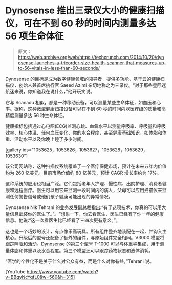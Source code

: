 # Dynosense 推出三录仪大小的健康扫描仪，可在不到 60 秒的时间内测量多达 56 项生命体征 

> 原文：<https://web.archive.org/web/https://techcrunch.com/2014/10/20/dynosense-launches-a-tricorder-size-health-scanner-that-measures-up-to-56-vitals-in-less-than-60-seconds/>

Dynosense 的目标是成为数字健康领域的领导者，提供多功能、基于云的健康扫描仪，创始人兼首席执行官 Saeed Azimi 亲切地称之为三录仪。“对于那些星际迷航迷来说，你知道我在说什么，”他开玩笑说。

它与 Scanadu 相似，都是一种移动设备，可以测量某些生命体征，如血压和心率。据称，这种微型健康扫描设备可以在不到 60 秒的时间内以医疗级的质量和高精度测量多达 56 种生命体征。

健康指标包括通过心电图(ECG)监测心跳、血氧水平以测量呼吸率、呼吸量和呼吸效率、核心体温、任何血压变化、你的水合程度，甚至健康基础知识，如体脂和体重、活动水平以及你晚上睡了多少时间。

[gallery ids="1053625，1053626，1053627，1053628，1053629，1053630"]

该公司网站称，这种扫描仪系统覆盖了一个医疗保健市场，预计在未来五年内价值约为 260 亿美元。目前市场价值约 80 亿美元，预计 CAGR 增长率约为 17%。

这种系统的应用也相当广泛。它们包括老年人护理、慢性病、出院护理、消费者健康和远程医疗。医生可以用它来监测一段时间内的病人，父母可以应用扫描仪来监测任何警告信号或他们孩子健康可能出现的异常情况。

Dynosense Nik Tehrani 的业务发展副总裁指出:“有了这项技术，你真的可以用大量信息武装你的医生了。”。“想象一下，你去看医生，医生已经有了你一年的健康信息。他说:“这一次看医生比已经看了三四次更有意义。”。

这也是一个巧妙的设计，有点像乐高玩具。所有组件整齐地装配在一起，并钩入主核心。升级后的型号还配备了额外的组件，与原始组件完全相同。V3000 模型将跟踪睡眠和活动。Dynosense 的第三个型号 T-1000 可以与体重秤集成，用于测量体脂和体重以及水合程度。第三个模型还可以跟踪药物状态和液体消耗。

“医学的个性化不是关于什么对公众有益，而是什么对你有益，”Tehrani 说。

[YouTube https://www.youtube.com/watch?v=BBqyNcYqfL0&w=560&h=315]